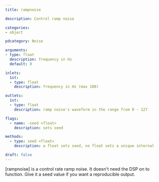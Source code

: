 ```yaml
---
title: rampnoise

description: Control ramp noise

categories:
- object

pdcategory: Noise

arguments:
- type: float
  description: frequency in Hz
  default: 0

inlets:
  1st:
  - type: float
    description: frequency in Hz (max 100)

outlets:
  1st:
  - type: float
    description: ramp noise's waveform in the range from 0 - 127

flags:
  - name: -seed <float>
    description: sets seed

methods:
  - type: seed <float>
    description: a float sets seed, no float sets a unique internal

draft: false
---
```


[rampnoise] is a control rate ramp noise. It doesn't need the DSP on to function. Give it a seed value if you want a reproducible output.
